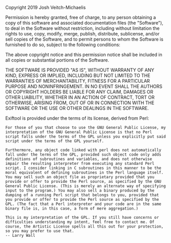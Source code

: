 Copyright 2019 Josh Veitch-Michaelis

Permission is hereby granted, free of charge, to any person obtaining a copy of this software and associated documentation files (the "Software"), to deal in the Software without restriction, including without limitation the rights to use, copy, modify, merge, publish, distribute, sublicense, and/or sell copies of the Software, and to permit persons to whom the Software is furnished to do so, subject to the following conditions:

The above copyright notice and this permission notice shall be included in all copies or substantial portions of the Software.

THE SOFTWARE IS PROVIDED "AS IS", WITHOUT WARRANTY OF ANY KIND, EXPRESS OR IMPLIED, INCLUDING BUT NOT LIMITED TO THE WARRANTIES OF MERCHANTABILITY, FITNESS FOR A PARTICULAR PURPOSE AND NONINFRINGEMENT. IN NO EVENT SHALL THE AUTHORS OR COPYRIGHT HOLDERS BE LIABLE FOR ANY CLAIM, DAMAGES OR OTHER LIABILITY, WHETHER IN AN ACTION OF CONTRACT, TORT OR OTHERWISE, ARISING FROM, OUT OF OR IN CONNECTION WITH THE SOFTWARE OR THE USE OR OTHER DEALINGS IN THE SOFTWARE.

Exiftool is provided under the terms of its license, derived from Perl:



    For those of you that choose to use the GNU General Public License, my interpretation of the GNU General Public License is that no Perl script falls under the terms of the GPL unless you explicitly put said script under the terms of the GPL yourself.

    Furthermore, any object code linked with perl does not automatically fall under the terms of the GPL, provided such object code only adds definitions of subroutines and variables, and does not otherwise impair the resulting interpreter from executing any standard Perl script. I consider linking in C subroutines in this manner to be the moral equivalent of defining subroutines in the Perl language itself. You may sell such an object file as proprietary provided that you provide or offer to provide the Perl source, as specified by the GNU General Public License. (This is merely an alternate way of specifying input to the program.) You may also sell a binary produced by the dumping of a running Perl script that belongs to you, provided that you provide or offer to provide the Perl source as specified by the GPL. (The fact that a Perl interpreter and your code are in the same binary file is, in this case, a form of mere aggregation.)

    This is my interpretation of the GPL. If you still have concerns or difficulties understanding my intent, feel free to contact me. Of course, the Artistic License spells all this out for your protection, so you may prefer to use that.
    -- Larry Wall
